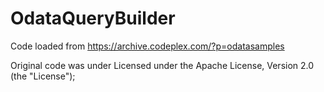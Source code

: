 # OdataQueryBuilder

Code loaded from https://archive.codeplex.com/?p=odatasamples

Original code was under Licensed under the Apache License, Version 2.0 (the "License");

